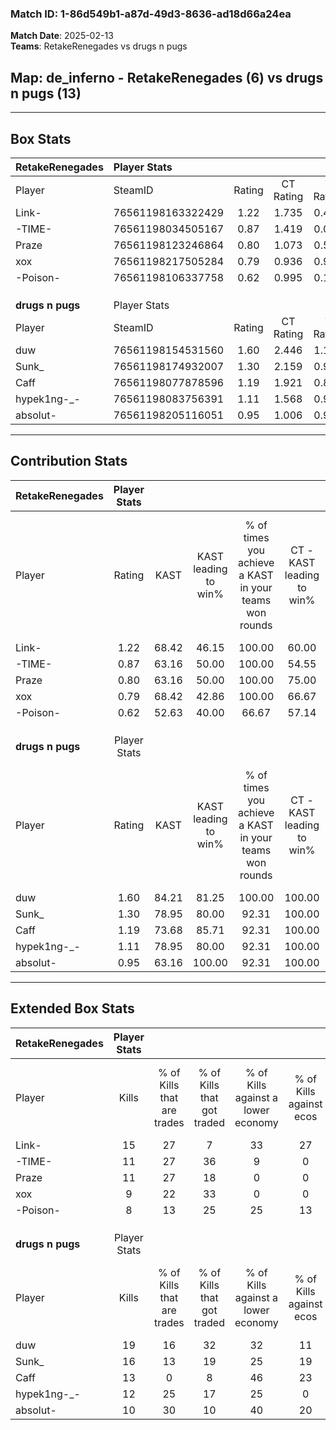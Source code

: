 ### Match ID: 1-86d549b1-a87d-49d3-8636-ad18d66a24ea  
**Match Date**: 2025-02-13  
**Teams**: RetakeRenegades vs drugs n pugs  

## **Map**: de_inferno - RetakeRenegades (6) vs drugs n pugs (13)  
---  

## Box Stats  

| **RetakeRenegades** | Player Stats      |        |           |          |       |       |       |         |        |      |     |
| :- | :- | :-: | :-: | :-: | :-: | :-: | :-: | :-: | :-: | :-: | :-: |
| Player              | SteamID           | Rating | CT Rating | T Rating | KAST  |  ADR  | Kills | Assists | Deaths | K/D  | HS% |
| Link-               | 76561198163322429 |  1.22  |   1.735   |  0.496   | 68.42 | 104.7 |  15   |    7    |   14   | 1.07 | 66  |
| -TIME-              | 76561198034505167 |  0.87  |   1.419   |  0.085   | 63.16 | 60.1  |  11   |    4    |   13   | 0.85 | 18  |
| Praze               | 76561198123246864 |  0.80  |   1.073   |  0.549   | 63.16 | 50.1  |  11   |    1    |   14   | 0.79 | 36  |
| xox                 | 76561198217505284 |  0.79  |   0.936   |  0.959   | 68.42 | 62.6  |   9   |    3    |   14   | 0.64 | 88  |
| -Poison-            | 76561198106337758 |  0.62  |   0.995   |  0.121   | 52.63 | 63.2  |   8   |    5    |   15   | 0.53 | 12  |
|                     |                   |        |           |          |       |       |       |         |        |      |     |
|                     |                   |        |           |          |       |       |       |         |        |      |     |
|                     |                   |        |           |          |       |       |       |         |        |      |     |
| **drugs n pugs**    | Player Stats      |        |           |          |       |       |       |         |        |      |     |
| Player              | SteamID           | Rating | CT Rating | T Rating | KAST  |  ADR  | Kills | Assists | Deaths | K/D  | HS% |
| duw                 | 76561198154531560 |  1.60  |   2.446   |  1.199   | 84.21 | 112.8 |  19   |    7    |   12   | 1.58 | 73  |
| Sunk_               | 76561198174932007 |  1.30  |   2.159   |  0.939   | 78.95 | 73.3  |  16   |    2    |   11   | 1.45 | 31  |
| Caff                | 76561198077878596 |  1.19  |   1.921   |  0.853   | 73.68 | 83.3  |  13   |    7    |   11   | 1.18 | 53  |
| hypek1ng-_-         | 76561198083756391 |  1.11  |   1.568   |  0.929   | 78.95 | 58.9  |  12   |    3    |   10   | 1.20 | 41  |
| absolut-            | 76561198205116051 |  0.95  |   1.006   |  0.984   | 63.16 | 69.7  |  10   |    5    |   10   | 1.00 | 60  |
---  

## Contribution Stats  

| **RetakeRenegades** | Player Stats |       |                      |                                                        |                           |                                                             |                          |                                                            |
| :- | :-: | :-: | :-: | :-: | :-: | :-: | :-: | :-: |
| Player              |    Rating    | KAST  | KAST leading to win% | % of times you achieve a KAST in your teams won rounds | CT - KAST leading to win% | CT - % of times you achieve a KAST in your teams won rounds | T - KAST leading to win% | T - % of times you achieve a KAST in your teams won rounds |
| Link-               |     1.22     | 68.42 |        46.15         |                         100.00                         |           60.00           |                           100.00                            |           0.00           |                            0.00                            |
| -TIME-              |     0.87     | 63.16 |        50.00         |                         100.00                         |           54.55           |                           100.00                            |           0.00           |                            0.00                            |
| Praze               |     0.80     | 63.16 |        50.00         |                         100.00                         |           75.00           |                           100.00                            |           0.00           |                            0.00                            |
| xox                 |     0.79     | 68.42 |        42.86         |                         100.00                         |           66.67           |                           100.00                            |           0.00           |                            0.00                            |
| -Poison-            |     0.62     | 52.63 |        40.00         |                         66.67                          |           57.14           |                            66.67                            |           0.00           |                            0.00                            |
|                     |              |       |                      |                                                        |                           |                                                             |                          |                                                            |
|                     |              |       |                      |                                                        |                           |                                                             |                          |                                                            |
|                     |              |       |                      |                                                        |                           |                                                             |                          |                                                            |
| **drugs n pugs**    | Player Stats |       |                      |                                                        |                           |                                                             |                          |                                                            |
| Player              |    Rating    | KAST  | KAST leading to win% | % of times you achieve a KAST in your teams won rounds | CT - KAST leading to win% | CT - % of times you achieve a KAST in your teams won rounds | T - KAST leading to win% | T - % of times you achieve a KAST in your teams won rounds |
| duw                 |     1.60     | 84.21 |        81.25         |                         100.00                         |          100.00           |                           100.00                            |          66.67           |                           100.00                           |
| Sunk_               |     1.30     | 78.95 |        80.00         |                         92.31                          |          100.00           |                           100.00                            |          62.50           |                           83.33                            |
| Caff                |     1.19     | 73.68 |        85.71         |                         92.31                          |          100.00           |                           100.00                            |          71.43           |                           83.33                            |
| hypek1ng-_-         |     1.11     | 78.95 |        80.00         |                         92.31                          |          100.00           |                            85.71                            |          66.67           |                           100.00                           |
| absolut-            |     0.95     | 63.16 |        100.00        |                         92.31                          |          100.00           |                            85.71                            |          100.00          |                           100.00                           |
---  

## Extended Box Stats  

| **RetakeRenegades** | Player Stats |                            |                            |                                    |                         |                              |                                 |        |                             |                                     |                          |                               |                            |
| :- | :-: | :-: | :-: | :-: | :-: | :-: | :-: | :-: | :-: | :-: | :-: | :-: | :-: |
| Player              |    Kills     | % of Kills that are trades | % of Kills that got traded | % of Kills against a lower economy | % of Kills against ecos | % of Kills that are flawless | % of Kills that are close duels | Deaths | % of Deaths that get traded | % of Deaths against a lower economy | % of Deaths against ecos | % of Deaths that are flawless | % of Deaths that are close |
| Link-               |      15      |             27             |             7              |                 33                 |           27            |              73              |                0                |   14   |             14              |                  7                  |            0             |              57               |             14             |
| -TIME-              |      11      |             27             |             36             |                 9                  |            0            |              45              |                9                |   13   |             15              |                  8                  |            0             |              54               |             8              |
| Praze               |      11      |             27             |             18             |                 0                  |            0            |              36              |                0                |   14   |             21              |                  7                  |            0             |              79               |             0              |
| xox                 |      9       |             22             |             33             |                 0                  |            0            |              78              |                0                |   14   |             29              |                  7                  |            0             |              71               |             14             |
| -Poison-            |      8       |             13             |             25             |                 25                 |           13            |              75              |                0                |   15   |             13              |                  7                  |            0             |              73               |             0              |
|                     |              |                            |                            |                                    |                         |                              |                                 |        |                             |                                     |                          |                               |                            |
|                     |              |                            |                            |                                    |                         |                              |                                 |        |                             |                                     |                          |                               |                            |
|                     |              |                            |                            |                                    |                         |                              |                                 |        |                             |                                     |                          |                               |                            |
| **drugs n pugs**    | Player Stats |                            |                            |                                    |                         |                              |                                 |        |                             |                                     |                          |                               |                            |
| Player              |    Kills     | % of Kills that are trades | % of Kills that got traded | % of Kills against a lower economy | % of Kills against ecos | % of Kills that are flawless | % of Kills that are close duels | Deaths | % of Deaths that get traded | % of Deaths against a lower economy | % of Deaths against ecos | % of Deaths that are flawless | % of Deaths that are close |
| duw                 |      19      |             16             |             32             |                 32                 |           11            |              53              |               11                |   12   |             17              |                 17                  |            0             |              50               |             0              |
| Sunk_               |      16      |             13             |             19             |                 25                 |           19            |              63              |                6                |   11   |             27              |                 18                  |            0             |              73               |             0              |
| Caff                |      13      |             0              |             8              |                 46                 |           23            |              85              |                0                |   11   |             27              |                 27                  |            9             |              64               |             0              |
| hypek1ng-_-         |      12      |             25             |             17             |                 25                 |            0            |              75              |               17                |   10   |             20              |                 10                  |            0             |              80               |             10             |
| absolut-            |      10      |             30             |             10             |                 40                 |           20            |              80              |                0                |   10   |             20              |                 20                  |            0             |              70               |             0              |
